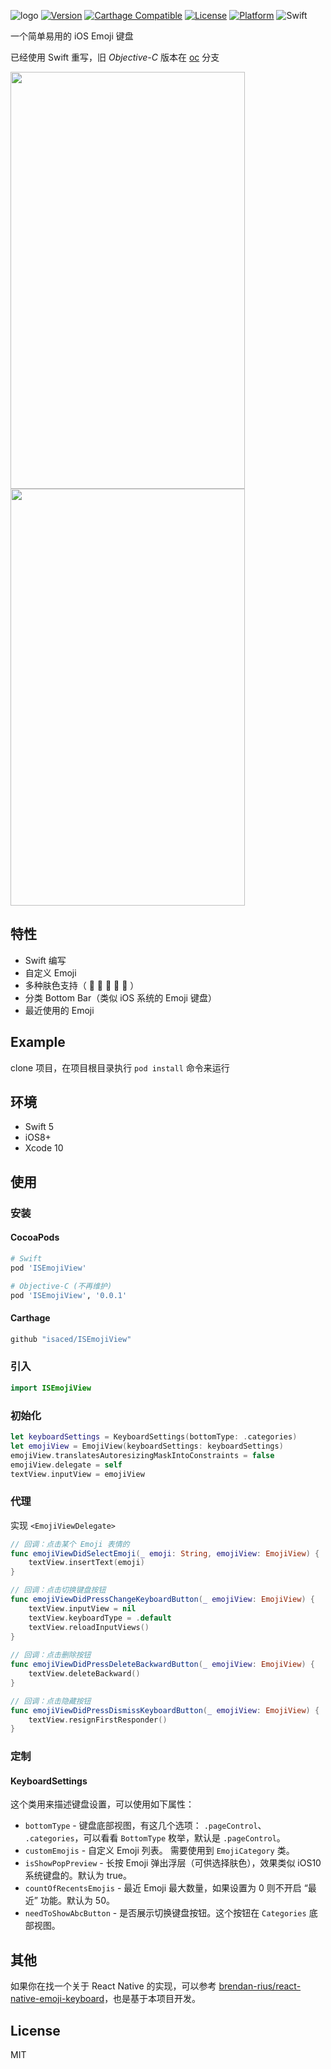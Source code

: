 ![logo](/logo@2x.jpg)
[![Version](https://img.shields.io/cocoapods/v/ISEmojiView.svg?style=flat)](http://cocoapods.org/pods/ISEmojiView) [![Carthage Compatible](https://img.shields.io/badge/Carthage-compatible-4BC51D.svg?style=flat)](https://github.com/Carthage/Carthage) [![License](https://img.shields.io/cocoapods/l/ISEmojiView.svg?style=flat)](http://cocoapods.org/pods/ISEmojiView) [![Platform](https://img.shields.io/cocoapods/p/ISEmojiView.svg?style=flat)](http://cocoapods.org/pods/ISEmojiView)  ![Swift](https://img.shields.io/badge/%20in-swift%205-orange.svg)

一个简单易用的 iOS Emoji 键盘

已经使用 Swift 重写，旧 *Objective-C* 版本在 [oc](https://github.com/isaced/ISEmojiView/tree/oc) 分支

<img src="/screenshot1.png" width="375" height="667"> <img src="/screenshot2.png" width="375" height="667">

## 特性

- Swift 编写
- 自定义 Emoji
- 多种肤色支持（ 🏻 🏼 🏽 🏾 🏿 ）
- 分类 Bottom Bar（类似 iOS 系统的 Emoji 键盘）
- 最近使用的 Emoji

## Example

clone 项目，在项目根目录执行 `pod install` 命令来运行

## 环境

- Swift 5
- iOS8+
- Xcode 10

## 使用

### 安装

#### CocoaPods

```Ruby
# Swift
pod 'ISEmojiView'

# Objective-C (不再维护)
pod 'ISEmojiView', '0.0.1'
```

#### Carthage

```Ruby
github "isaced/ISEmojiView"
```

### 引入

```Swift
import ISEmojiView
```

### 初始化

```Swift
let keyboardSettings = KeyboardSettings(bottomType: .categories)
let emojiView = EmojiView(keyboardSettings: keyboardSettings)
emojiView.translatesAutoresizingMaskIntoConstraints = false
emojiView.delegate = self
textView.inputView = emojiView
```

### 代理

实现 `<EmojiViewDelegate>`

```Swift
// 回调：点击某个 Emoji 表情的
func emojiViewDidSelectEmoji(_ emoji: String, emojiView: EmojiView) {
    textView.insertText(emoji)
}

// 回调：点击切换键盘按钮
func emojiViewDidPressChangeKeyboardButton(_ emojiView: EmojiView) {
    textView.inputView = nil
    textView.keyboardType = .default
    textView.reloadInputViews()
}
    
// 回调：点击删除按钮
func emojiViewDidPressDeleteBackwardButton(_ emojiView: EmojiView) {
    textView.deleteBackward()
}

// 回调：点击隐藏按钮
func emojiViewDidPressDismissKeyboardButton(_ emojiView: EmojiView) {
    textView.resignFirstResponder()
}
```

### 定制

#### KeyboardSettings

这个类用来描述键盘设置，可以使用如下属性：

- `bottomType` - 键盘底部视图，有这几个选项： `.pageControl`、 `.categories`，可以看看 `BottomType` 枚举，默认是 `.pageControl`。
- `customEmojis` - 自定义 Emoji 列表。 需要使用到 `EmojiCategory` 类。
- `isShowPopPreview` - 长按 Emoji 弹出浮层（可供选择肤色），效果类似 iOS10 系统键盘的。默认为 true。
- `countOfRecentsEmojis` - 最近 Emoji 最大数量，如果设置为 0 则不开启 “最近” 功能。默认为 50。
- `needToShowAbcButton` - 是否展示切换键盘按钮。这个按钮在 `Categories` 底部视图。


## 其他

如果你在找一个关于 React Native 的实现，可以参考 [brendan-rius/react-native-emoji-keyboard](https://github.com/brendan-rius/react-native-emoji-keyboard)，也是基于本项目开发。

## License

MIT
